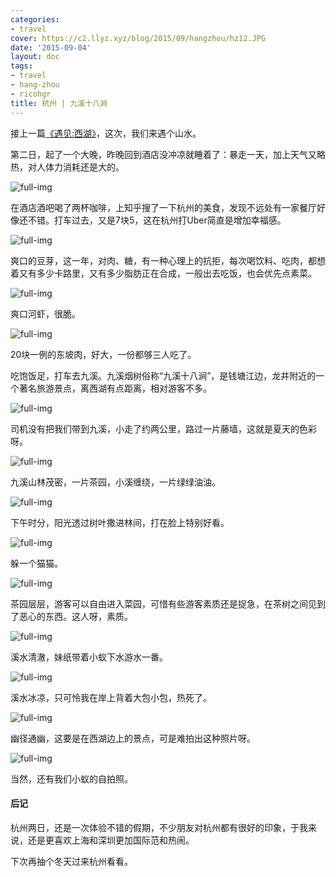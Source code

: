 ```yaml
---
categories:
- travel
cover: https://c2.llyz.xyz/blog/2015/09/hangzhou/hz12.JPG
date: '2015-09-04'
layout: doc
tags:
- travel
- hang-zhou
- ricohgr
title: 杭州 | 九溪十八涧
---
```


接上一篇[《遇见:西湖》](https://luolei.org/meet-hangzhou-day-one/)，这次，我们来遇个山水。

第二日，起了一个大晚，昨晚回到酒店没冲凉就睡着了：暴走一天，加上天气又略热，对人体力消耗还是大的。

![full-img](https://c2.llyz.xyz/blog/2015/09/hangzhou/hz12.JPG)

在酒店酒吧喝了两杯咖啡，上知乎搜了一下杭州的美食，发现不远处有一家餐厅好像还不错。打车过去，又是7块5，这在杭州打Uber简直是增加幸福感。

![full-img](https://c2.llyz.xyz/blog/2015/09/hangzhou/hz43.JPG)

爽口的豆芽，这一年，对肉、糖，有一种心理上的抗拒，每次喝饮料、吃肉，都想着又有多少卡路里，又有多少脂肪正在合成，一般出去吃饭，也会优先点素菜。

![full-img](https://c2.llyz.xyz/blog/2015/09/hangzhou/hz44.JPG)

爽口河虾，很脆。

![full-img](https://c2.llyz.xyz/blog/2015/09/hangzhou/hz45.JPG)

20块一例的东坡肉，好大，一份都够三人吃了。

吃饱饭足，打车去九溪。九溪烟树俗称“九溪十八涧”，是钱塘江边，龙井附近的一个著名旅游景点，离西湖有点距离，相对游客不多。

![full-img](https://c2.llyz.xyz/blog/2015/09/hangzhou/hz13.JPG)

司机没有把我们带到九溪，小走了约两公里，路过一片藤墙，这就是夏天的色彩呀。

![full-img](https://c2.llyz.xyz/blog/2015/09/hangzhou/hz18.JPG)

九溪山林茂密，一片茶园，小溪缠绕，一片绿绿油油。

![full-img](https://c2.llyz.xyz/blog/2015/09/hangzhou/hz20.JPG)

下午时分，阳光透过树叶撒进林间，打在脸上特别好看。

![full-img](https://c2.llyz.xyz/blog/2015/09/hangzhou/hz16.JPG)

躲一个猫猫。

![full-img](https://c2.llyz.xyz/blog/2015/09/hangzhou/hz7.JPG)

茶园层层，游客可以自由进入菜园，可惜有些游客素质还是捉急，在茶树之间见到了恶心的东西。这人呀，素质。

![full-img](https://c2.llyz.xyz/blog/2015/09/hangzhou/hz3.JPG)

溪水清澈，妹纸带着小蚁下水游水一番。

![full-img](https://c2.llyz.xyz/blog/2015/09/hangzhou/hz5.JPG)

溪水冰凉，只可怜我在岸上背着大包小包，热死了。

![full-img](https://c2.llyz.xyz/blog/2015/09/hangzhou/hz2.JPG)

幽径通幽，这要是在西湖边上的景点，可是难拍出这种照片呀。

![full-img](https://c2.llyz.xyz/blog/2015/09/hangzhou/hz66.jpg)

当然，还有我们小蚁的自拍照。

#### 后记

杭州两日，还是一次体验不错的假期，不少朋友对杭州都有很好的印象，于我来说，还是更喜欢上海和深圳更加国际范和热闹。

下次再抽个冬天过来杭州看看。
